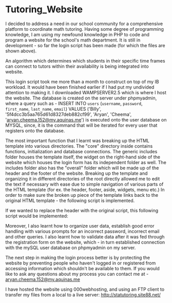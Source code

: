 # Tutoring_Website
I decided to address a need in our school community for a comprehensive platform to coordinate math tutoring. Having some degree of programming knowledge, I am using my newfound knowledge in PHP to code and program a website for the school's math department. It is still in development - so far the login script has been made (for which the files are shown above).

An algorithm which determines which students in their specific time frames can connect to tutors within their availability is being integrated into website.

This login script took me more than a month to construct on top of my IB workload. It would have been finished earlier if I had put my undivided attention to making it. I downloaded WAMPSERVER2.5 which is where I host the website. The database is created on the server under phpmyadmin, where a query such as - INSERT INTO `users` (`username`, `password`, `first_name`, `last_name`, `email`) VALUES ('Billy', '5f4dcc3b5aa765d61d8327deb882cf99', 'Aryan', 'Cheema', 'aryan.cheema.152@my.aquinas.me') is executed onto the user database on MYSQL, since, it is the command that will be iterated for every user that registers onto the database. 

The most important function that I learnt was breaking up the HTML template into various directories. The "core" directory inside contains functions, initialization and database connections. The generic includes folder houses the template itself, the widget on the right-hand side of the website which houses the login form has its independent folder as well. The includes folder also has the "overall" folder which will be made up of the header and the footer of the website. Breaking up the template and organizing it in different directories of the root directly allowed me to edit the text if necessary with ease due to simple navigation of various parts of the HTML template (for ex. the header, footer, aside, widgets, menu etc.) In order to make sure the broken up piece of the template links back to the original HTML template - the following script is implemented. 

If we wanted to replace the header with the original script, this following script would be implemented:

<? php
include 'includes/head.php';
?>

Moreover, I also learnt how to organize user data, establish good error handling with various prompts for an incorrect password, incorrect email and other queries. I also learnt how to validate data after it was fed through the registration form on the website, which - in turn established connection with the mySQL user database on phpmyadmin on my server. 

The next step in making the login process better is by protecting the website by preventing people who haven't logged in or registered from accessing information which shouldn't be available to them. If you would like to ask any questions about my process you can contact me at - aryan.cheema.152@my.aquinas.me

I have hosted the website using 000webhosting, and using an FTP client to transfer my files from a local to a live server: http://statutoring.site88.net/
